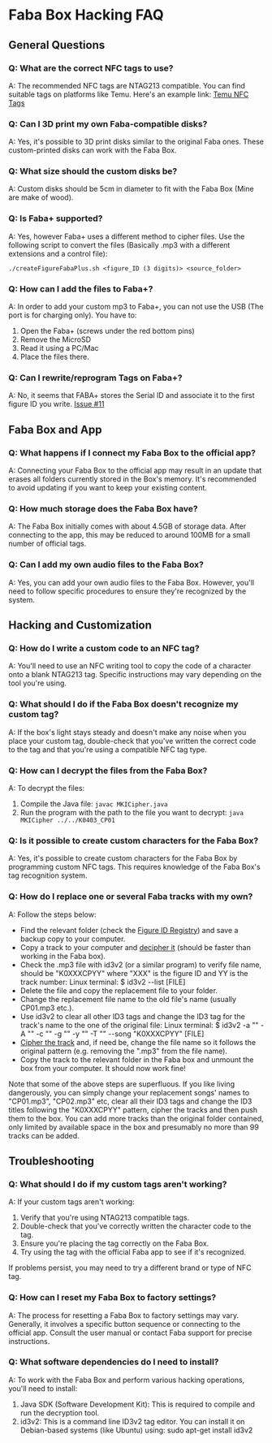 # Faba Box Hacking FAQ

## General Questions

### Q: What are the correct NFC tags to use?
A: The recommended NFC tags are NTAG213 compatible. You can find suitable tags on platforms like Temu. Here's an example link: [Temu NFC Tags](https://www.temu.com/goods.html?_bg_fs=1&goods_id=601099537125301&sku_id=17592302840204)

### Q: Can I 3D print my own Faba-compatible disks?
A: Yes, it's possible to 3D print disks similar to the original Faba ones. These custom-printed disks can work with the Faba Box.

### Q: What size should the custom disks be?
A: Custom disks should be 5cm in diameter to fit with the Faba Box (Mine are make of wood).

### Q: Is Faba+ supported?
A: Yes, however Faba+ uses a different method to cipher files.
Use the following script to convert the files (Basically .mp3 with a different extensions and a control file):

```
./createFigureFabaPlus.sh <figure_ID (3 digits)> <source_folder>
```
### Q: How can I add the files to Faba+?
A: In order to add your custom mp3 to Faba+, you can not use the USB (The port is for charging only). You have to:

1. Open the Faba+ (screws under the red bottom pins)
2. Remove the MicroSD
3. Read it using a PC/Mac
4. Place the files there.


### Q: Can I rewrite/reprogram Tags on Faba+?
A: No, it seems that FABA+ stores the Serial ID and associate it to the first figure ID you write. [Issue #11](https://github.com/wansors/myfaba-hacks/issues/11)

## Faba Box and App

### Q: What happens if I connect my Faba Box to the official app?
A: Connecting your Faba Box to the official app may result in an update that erases all folders currently stored in the Box's memory. It's recommended to avoid updating if you want to keep your existing content.

### Q: How much storage does the Faba Box have?
A: The Faba Box initially comes with about 4.5GB of storage data. After connecting to the app, this may be reduced to around 100MB for a small number of official tags.

### Q: Can I add my own audio files to the Faba Box?
A: Yes, you can add your own audio files to the Faba Box. However, you'll need to follow specific procedures to ensure they're recognized by the system.

## Hacking and Customization

### Q: How do I write a custom code to an NFC tag?
A: You'll need to use an NFC writing tool to copy the code of a character onto a blank NTAG213 tag. Specific instructions may vary depending on the tool you're using.

### Q: What should I do if the Faba Box doesn't recognize my custom tag?
A: If the box's light stays steady and doesn't make any noise when you place your custom tag, double-check that you've written the correct code to the tag and that you're using a compatible NFC tag type.

### Q: How can I decrypt the files from the Faba Box?
A: To decrypt the files:
1. Compile the Java file: `javac MKICipher.java`
2. Run the program with the path to the file you want to decrypt: `java MKICipher ../../K0403_CP01`

### Q: Is it possible to create custom characters for the Faba Box?
A: Yes, it's possible to create custom characters for the Faba Box by programming custom NFC tags. This requires knowledge of the Faba Box's tag recognition system.

### Q: How do I replace one or several Faba tracks with my own?
A: Follow the steps below:
- Find the relevant folder (check the <a href="https://github.com/wansors/myfaba-hacks/blob/main/TAGS.md">Figure ID Registry</a>) and save a backup copy to your computer.
- Copy a track to your computer and <a href="https://github.com/wansors/myfaba-hacks/blob/main/README.md#decipher-file">decipher it</a> (should be faster than working in the Faba box).
- Check the .mp3 file with id3v2 (or a similar program) to verify file name, should be "K0XXXCPYY" where "XXX" is the figure ID and YY is the track number:
    Linux terminal: $ id3v2 --list [FILE]
- Delete the file and copy the replacement file to your folder.
- Change the replacement file name to the old file's name (usually CP01.mp3 etc.).
- Use id3v2 to clear all other ID3 tags and change the ID3 tag for the track's name to the one of the original file:
    Linux terminal: $ id3v2 -a "" -A "" -c "" -g "" -y "" -T "" --song "K0XXXCPYY" [FILE]
- <a href="https://github.com/wansors/myfaba-hacks/blob/main/README.md#cipher-file">Cipher the track</a> and, if need be, change the file name so it follows the original pattern (e.g. removing the ".mp3" from the file name).
- Copy the track to the relevant folder in the Faba box and unmount the box from your computer. It should now work fine!

Note that some of the above steps are superfluous. If you like living dangerously, you can simply change your replacement songs' names to "CP01.mp3", "CP02.mp3" etc, clear all their ID3 tags and change the ID3 titles following the "K0XXXCPYY" pattern, cipher the tracks and then push them to the box. You can add more tracks than the original folder contained, only limited by available space in the box and presumably no more than 99 tracks can be added.

## Troubleshooting

### Q: What should I do if my custom tags aren't working?
A: If your custom tags aren't working:
1. Verify that you're using NTAG213 compatible tags.
2. Double-check that you've correctly written the character code to the tag.
3. Ensure you're placing the tag correctly on the Faba Box.
4. Try using the tag with the official Faba app to see if it's recognized.

If problems persist, you may need to try a different brand or type of NFC tag.

### Q: How can I reset my Faba Box to factory settings?
A: The process for resetting a Faba Box to factory settings may vary. Generally, it involves a specific button sequence or connecting to the official app. Consult the user manual or contact Faba support for precise instructions.

### Q: What software dependencies do I need to install?
A: To work with the Faba Box and perform various hacking operations, you'll need to install:

1. Java SDK (Software Development Kit): This is required to compile and run the decryption tool.
2. id3v2: This is a command line ID3v2 tag editor. You can install it on Debian-based systems (like Ubuntu) using: sudo apt-get install id3v2
